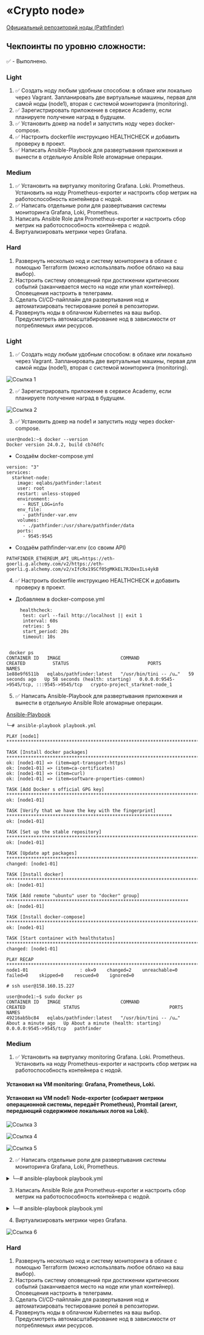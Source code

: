 # «Crypto node»

[Официальный репозиторий ноды (Pathfinder)](https://github.com/eqlabs/pathfinder)

## Чекпоинты по уровню сложности:

:white_check_mark: - Выполнено.

### Light
1. :white_check_mark: Создать ноду любым удобным способом: в облаке или локально через Vagrant. Запланировать две виртуальные машины, первая для самой ноды (node1), вторая с системой мониторинга (monitoring).
2. :white_check_mark: Зарегистрировать приложение в сервисе Academy, если планируете получение наград в будущем.
3. :white_check_mark: Установить докер на node1 и запустить ноду через docker-compose.
4. :white_check_mark: Настроить dockerfile инструкцию HEALTHCHECK и добавить проверку в проект.
5. :white_check_mark: Написать Ansible-Playbook для развертывания приложения и вынести в отдельную Ansible Role атомарные операции.

### Medium
1. :white_check_mark: Установить на виртуалку monitoring Grafana. Loki. Prometheus. Установить на ноду Prometheus-exporter и настроить сбор метрик на работоспособность контейнера с нодой.
2. :white_check_mark: Написать отдельные роли для развертывания системы мониторинга Grafana, Loki, Prometheus.
3. Написать Ansible Role для Prometheus-exporter и настроить сбор метрик на работоспособность контейнера с нодой.
4. Виртуализировать метрики через Grafana.
   
### Hard
1. Развернуть несколько нод и систему мониторинга в облаке с помощью Terraform (можно использлвать любое облако на ваш выбор).
2. Настроить систему оповещений при достижении критических событий (заканчивается место на ноде или упал контейнер). Оповещения настроить в телеграмм.
3. Сделать CI/CD-пайплайн для развертывания нод и автоматизировать тестирование ролей в репозитории.
4. Развернуть ноды в облачном Kubernetes на ваш выбор. Предусмотреть автомасштабирование нод в зависимости от потребляемых ими ресурсов.



### Light
1. :white_check_mark: Создать ноду любым удобным способом: в облаке или локально через Vagrant. Запланировать две виртуальные машины, первая для самой ноды (node1), вторая с системой мониторинга (monitoring).

![Ссылка 1](https://github.com/Firewal7/crypto-project/blob/main/image/1.0.jpg)

2. :white_check_mark: Зарегистрировать приложение в сервисе Academy, если планируете получение наград в будущем. 

![Ссылка 2](https://github.com/Firewal7/crypto-project/blob/main/image/1.2.jpg)

3. :white_check_mark: Установить докер на node1 и запустить ноду через docker-compose.
```
user@node1:~$ docker --version
Docker version 24.0.2, build cb74dfc
```
- Создаём docker-compose.yml
```
version: "3"
services:
  starknet-node:
    image: eqlabs/pathfinder:latest
    user: root
    restart: unless-stopped
    environment:
      - RUST_LOG=info
    env_file:
      - pathfinder-var.env
    volumes:
      - ./pathfinder:/usr/share/pathfinder/data
    ports:
      - 9545:9545
```
- Создаём pathfinder-var.env (со своим API)
```
PATHFINDER_ETHEREUM_API_URL=https://eth-goerli.g.alchemy.com/v2/https://eth-goerli.g.alchemy.com/v2/xIfcRx19SCf05gMKkEL7RJDexILs4ykB
```
4. :white_check_mark: Настроить dockerfile инструкцию HEALTHCHECK и добавить проверку в проект.

- Добавляем в docker-compose.yml 
```
     healthcheck:
      test: curl --fail http://localhost || exit 1
      interval: 60s
      retries: 5
      start_period: 20s
      timeout: 10s
```
```
                                                                                                               
 docker ps              
CONTAINER ID   IMAGE                      COMMAND                  CREATED          STATUS                             PORTS                                       NAMES
1e88e9f6511b   eqlabs/pathfinder:latest   "/usr/bin/tini -- /u…"   59 seconds ago   Up 58 seconds (health: starting)   0.0.0.0:9545->9545/tcp, :::9545->9545/tcp   crypto-project_starknet-node_1
```
5. :white_check_mark: Написать Ansible-Playbook для развертывания приложения и вынести в отдельную Ansible Role атомарные операции.

[Ansible-Playbook](https://github.com/Firewal7/crypto-project/blob/main/ansible/playbook.yml)

```
└─# ansible-playbook playbook.yml                                       

PLAY [node1] ********************************************************************************************************

TASK [Install docker packages] **************************************************************************************
ok: [node1-01] => (item=apt-transport-https)
ok: [node1-01] => (item=ca-certificates)
ok: [node1-01] => (item=curl)
ok: [node1-01] => (item=software-properties-common)

TASK [Add Docker s official GPG key] ********************************************************************************
ok: [node1-01]

TASK [Verify that we have the key with the fingerprint] *************************************************************
ok: [node1-01]

TASK [Set up the stable repository] *********************************************************************************
ok: [node1-01]

TASK [Update apt packages] ******************************************************************************************
changed: [node1-01]

TASK [Install docker] ***********************************************************************************************
ok: [node1-01]

TASK [Add remote "ubuntu" user to "docker" group] *******************************************************************
ok: [node1-01]

TASK [Install docker-compose] ***************************************************************************************
ok: [node1-01]

TASK [Start container with healthstatus] ****************************************************************************
changed: [node1-01]

PLAY RECAP **********************************************************************************************************
node1-01                   : ok=9    changed=2    unreachable=0    failed=0    skipped=0    rescued=0    ignored=0 
```
```
# ssh user@158.160.15.227

user@node1:~$ sudo docker ps
CONTAINER ID   IMAGE                      COMMAND                  CREATED              STATUS                                 PORTS                    NAMES
49216ab5bc84   eqlabs/pathfinder:latest   "/usr/bin/tini -- /u…"   About a minute ago   Up About a minute (health: starting)   0.0.0.0:9545->9545/tcp   pathfinder
```
### Medium
1. :white_check_mark: Установить на виртуалку monitoring Grafana. Loki. Prometheus. Установить на ноду Prometheus-exporter и настроить сбор метрик на работоспособность контейнера с нодой.

#### Установил на VM monitoring: Grafana, Prometheus, Loki. 

#### Установил на VM node1: Node-exporter (собирает метрики операционной системы, передаёт Prometheus), Promtail (агент, передающий содержимое локальных логов на Loki).

![Ссылка 3](https://github.com/Firewal7/crypto-project/blob/main/image/1.3.jpg)

![Ссылка 4](https://github.com/Firewal7/crypto-project/blob/main/image/1.4.jpg)

![Ссылка 5](https://github.com/Firewal7/crypto-project/blob/main/image/1.5.jpg)

2. :white_check_mark: Написать отдельные роли для развертывания системы мониторинга Grafana, Loki, Prometheus.

<details>
<summary>└─# ansible-playbook playbook.yml</summary>

PLAY [install utils] ******************************************************************************************************************************

TASK [docker_install : Install docker packages] ***************************************************************************************************
ok: [node1-01] => (item=apt-transport-https)
ok: [node1-01] => (item=ca-certificates)
ok: [node1-01] => (item=curl)
ok: [node1-01] => (item=software-properties-common)

TASK [docker_install : Add Docker s official GPG key] *********************************************************************************************
ok: [node1-01]

TASK [docker_install : Verify that we have the key with the fingerprint] **************************************************************************
ok: [node1-01]

TASK [docker_install : Set up the stable repository] **********************************************************************************************
ok: [node1-01]

TASK [docker_install : Update apt packages] *******************************************************************************************************
changed: [node1-01]

TASK [docker_install : Install docker] ************************************************************************************************************
ok: [node1-01]

TASK [docker_install : Add remote "ubuntu" user to "docker" group] ********************************************************************************
ok: [node1-01]

TASK [docker_install : Install docker-compose] ****************************************************************************************************
ok: [node1-01]

TASK [container_pathfinder : Start container with healthstatus] ***********************************************************************************
ok: [node1-01]

PLAY [install monitoring] *************************************************************************************************************************

TASK [grafana : Update package libfontconfig1] ****************************************************************************************************
ok: [monitoring-01]

TASK [grafana : Get Grafana deb] ******************************************************************************************************************
ok: [monitoring-01]

TASK [grafana : installed Grafana] ****************************************************************************************************************
changed: [monitoring-01]

TASK [grafana : start and enable grafana-server] **************************************************************************************************
ok: [monitoring-01]

TASK [prometheus : Get Prometheus distrib] ********************************************************************************************************
ok: [monitoring-01]

TASK [prometheus : Unarchive a file] **************************************************************************************************************
changed: [monitoring-01]

TASK [prometheus : Copy file prometheus.yml] ******************************************************************************************************
changed: [monitoring-01]

TASK [prometheus : Run Prometheus] ****************************************************************************************************************
changed: [monitoring-01]

TASK [loki : install dependencies] ****************************************************************************************************************
ok: [monitoring-01]

TASK [loki : Get Prometheus distrib] **************************************************************************************************************
ok: [monitoring-01]

TASK [loki : Unarchive a file] ********************************************************************************************************************
ok: [monitoring-01]

TASK [loki : Copy file] ***************************************************************************************************************************
ok: [monitoring-01]

TASK [loki : Change permissions] ******************************************************************************************************************
ok: [monitoring-01]

TASK [loki : Create a directory] ******************************************************************************************************************
changed: [monitoring-01]

TASK [loki : Copy loki-local-config.yaml] *********************************************************************************************************
ok: [monitoring-01]

TASK [loki : Copy loki.service] *******************************************************************************************************************
ok: [monitoring-01]

TASK [loki : Start and enable loki] ***************************************************************************************************************
ok: [monitoring-01]

PLAY RECAP ****************************************************************************************************************************************
monitoring-01              : ok=17   changed=5    unreachable=0    failed=0    skipped=0    rescued=0    ignored=0   
node1-01                   : ok=9    changed=1    unreachable=0    failed=0    skipped=0    rescued=0    ignored=0 
</details>

3. Написать Ansible Role для Prometheus-exporter и настроить сбор метрик на работоспособность контейнера с нодой.

<details>
<summary>└─# ansible-playbook playbook.yml</summary>

PLAY [install utils] *************************************************************************************************************************

TASK [docker_install : Install docker packages] **********************************************************************************************
changed: [node-01] => (item=apt-transport-https)
ok: [node-01] => (item=ca-certificates)
ok: [node-01] => (item=curl)
ok: [node-01] => (item=software-properties-common)

TASK [docker_install : Add Docker s official GPG key] ****************************************************************************************
changed: [node-01]

TASK [docker_install : Verify that we have the key with the fingerprint] *********************************************************************
ok: [node-01]

TASK [docker_install : Set up the stable repository] *****************************************************************************************
changed: [node-01]

TASK [docker_install : Update apt packages] **************************************************************************************************
changed: [node-01]

TASK [docker_install : Install docker] *******************************************************************************************************
changed: [node-01]

TASK [docker_install : Add remote "ubuntu" user to "docker" group] ***************************************************************************
changed: [node-01]

TASK [docker_install : Install docker-compose] ***********************************************************************************************
changed: [node-01]

TASK [container_pathfinder : Start container with healthstatus] ******************************************************************************
changed: [node-01]

TASK [prometheus-exporter : Get node-exporter distrib] ***************************************************************************************
changed: [node-01]

TASK [prometheus-exporter : Unarchive a file] ************************************************************************************************
changed: [node-01]

TASK [prometheus-exporter : Run Prometheus] **************************************************************************************************
changed: [node-01]

TASK [promtail : install dependencies] *******************************************************************************************************
changed: [node-01]

TASK [promtail : Get Promtail distrib] *******************************************************************************************************
changed: [node-01]

TASK [promtail : Unarchive a file] ***********************************************************************************************************
changed: [node-01]

TASK [promtail : Copy file] ******************************************************************************************************************
changed: [node-01]

TASK [promtail : Change permissions] *********************************************************************************************************
ok: [node-01]

TASK [promtail : Copy promtail-local-config.yaml] ********************************************************************************************
changed: [node-01]

TASK [promtail : Copy promtail.service] ******************************************************************************************************
changed: [node-01]

TASK [promtail : Start and enable promtail] **************************************************************************************************
changed: [node-01]

PLAY [install monitoring] ********************************************************************************************************************

TASK [grafana : Update package libfontconfig1] ***********************************************************************************************
changed: [monitoring-01]

TASK [grafana : Get Grafana deb] *************************************************************************************************************
changed: [monitoring-01]

TASK [grafana : installed Grafana] ***********************************************************************************************************
changed: [monitoring-01]

TASK [grafana : Make sure grafana service is enabled and running] ****************************************************************************
changed: [monitoring-01]

TASK [prometheus : Get Loki distrib] *********************************************************************************************************
changed: [monitoring-01]

TASK [prometheus : Unarchive a file] *********************************************************************************************************
changed: [monitoring-01]

TASK [prometheus : Copy file] ****************************************************************************************************************
changed: [monitoring-01]

TASK [prometheus : Copy file] ****************************************************************************************************************
changed: [monitoring-01]

TASK [prometheus : Create a directory] *******************************************************************************************************
changed: [monitoring-01]

TASK [prometheus : Copy config.yaml] *********************************************************************************************************
changed: [monitoring-01]

TASK [prometheus : Copy prometheus console_libraries] ****************************************************************************************
changed: [monitoring-01]

TASK [prometheus : Copy prometheus.service] **************************************************************************************************
changed: [monitoring-01]

TASK [prometheus : Start and enable prometheus] **********************************************************************************************
changed: [monitoring-01]

TASK [loki : install dependencies] ***********************************************************************************************************
changed: [monitoring-01]

TASK [loki : Get Loki distrib] ***************************************************************************************************************
changed: [monitoring-01]

TASK [loki : Unarchive a file] ***************************************************************************************************************
changed: [monitoring-01]

TASK [loki : Copy file] **********************************************************************************************************************
changed: [monitoring-01]

TASK [loki : Change permissions] *************************************************************************************************************
ok: [monitoring-01]

TASK [loki : Create a directory] *************************************************************************************************************
changed: [monitoring-01]

TASK [loki : Copy loki-local-config.yaml] ****************************************************************************************************
changed: [monitoring-01]

TASK [loki : Copy loki.service] **************************************************************************************************************
changed: [monitoring-01]

TASK [loki : Start and enable loki] **********************************************************************************************************
changed: [monitoring-01]

PLAY RECAP ***********************************************************************************************************************************
monitoring-01              : ok=22   changed=21    unreachable=0    failed=0    skipped=0    rescued=0    ignored=0   
node-01                    : ok=20   changed=18    unreachable=0    failed=0    skipped=0    rescued=0    ignored=0   
</details>

4. Виртуализировать метрики через Grafana.

![Ссылка 6](https://github.com/Firewal7/crypto-project/blob/main/image/1.6.jpg)
   
### Hard
1. Развернуть несколько нод и систему мониторинга в облаке с помощью Terraform (можно использлвать любое облако на ваш выбор).
2. Настроить систему оповещений при достижении критических событий (заканчивается место на ноде или упал контейнер). Оповещения настроить в телеграмм.
3. Сделать CI/CD-пайплайн для развертывания нод и автоматизировать тестирование ролей в репозитории.
4. Развернуть ноды в облачном Kubernetes на ваш выбор. Предусмотреть автомасштабирование нод в зависимости от потребляемых ими ресурсов.

